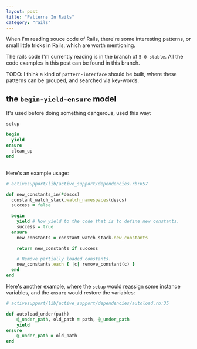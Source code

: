 ```yaml
---
layout: post
title: "Patterns In Rails"
category: "rails"
---
```


When I'm reading souce code of Rails, there're some interesting patterns, or
small little tricks in Rails, which are worth mentioning.

The rails code I'm currently reading is in the branch of `5-0-stable`. All the
code examples in this post can be found in this branch.

TODO: I think a kind of `pattern-interface` should be built, where these 
patterns can be grouped, and searched via key-words.

## the `begin-yield-ensure` model

It's used before doing something dangerous, used this way:

```ruby
setup

begin
  yield
ensure
  clean_up
end
```
## 

Here's an example usage:

```ruby
# activesupport/lib/active_support/dependencies.rb:657

def new_constants_in(*descs)
  constant_watch_stack.watch_namespaces(descs)
  success = false

  begin
    yield # Now yield to the code that is to define new constants.
    success = true
  ensure
    new_constants = constant_watch_stack.new_constants

    return new_constants if success

    # Remove partially loaded constants.
    new_constants.each { |c| remove_constant(c) }
  end
end
```

Here's another example, where the `setup` would reassign some instance variables,
and the `ensure` would restore the variables:

```ruby
# activesupport/lib/active_support/dependencies/autoload.rb:35

def autoload_under(path)
	@_under_path, old_path = path, @_under_path
	yield
ensure
	@_under_path = old_path
end
```
